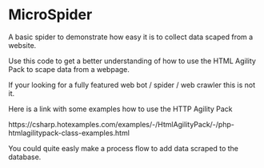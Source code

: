 # MicroSpider

<p>A basic spider to demonstrate how easy it is to collect data scaped from a website.</p>
<p></p>
<p>Use this code to get a better understanding of how to use the HTML Agility Pack to scape data from a webpage.</p>
<p></p>
<p>If your looking for a fully featured web bot / spider / web crawler this is not it.</p>
<p></p>
<p>Here is a link with some examples how to use the HTTP Agility Pack</p>
<link>https://csharp.hotexamples.com/examples/-/HtmlAgilityPack/-/php-htmlagilitypack-class-examples.html</link>
<p></p>
<p>You could quite easly make a process flow to add data scraped to the database. </p>
